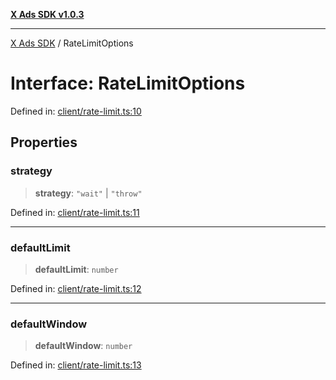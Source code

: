 [**X Ads SDK v1.0.3**](../README.md)

***

[X Ads SDK](../globals.md) / RateLimitOptions

# Interface: RateLimitOptions

Defined in: [client/rate-limit.ts:10](https://github.com/kage1020/x-ads-sdk/blob/main/src/client/rate-limit.ts#L10)

## Properties

### strategy

> **strategy**: `"wait"` \| `"throw"`

Defined in: [client/rate-limit.ts:11](https://github.com/kage1020/x-ads-sdk/blob/main/src/client/rate-limit.ts#L11)

***

### defaultLimit

> **defaultLimit**: `number`

Defined in: [client/rate-limit.ts:12](https://github.com/kage1020/x-ads-sdk/blob/main/src/client/rate-limit.ts#L12)

***

### defaultWindow

> **defaultWindow**: `number`

Defined in: [client/rate-limit.ts:13](https://github.com/kage1020/x-ads-sdk/blob/main/src/client/rate-limit.ts#L13)

